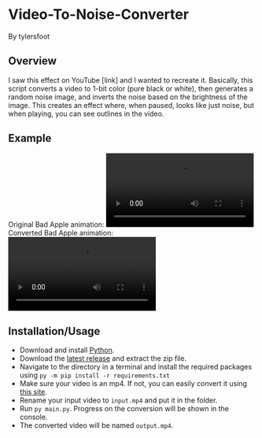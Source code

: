 # Video-To-Noise-Converter
By tylersfoot
## Overview
I saw this effect on YouTube [link] and I wanted to recreate it. Basically, this script converts a video to 1-bit color (pure black or white), then generates a random noise image, and inverts the noise based on the brightness of the image. This creates an effect where, when paused, looks like just noise, but when playing, you can see outlines in the video.
## Example
Original Bad Apple animation:
![](/examples/badapple.mp4)
Converted Bad Apple animation:
![](/examples/badapplenoise.mp4)
## Installation/Usage
- Download and install [Python](https://www.python.org/downloads/).
- Download the [latest release](https://github.com/tylersfoot/Video-To-Noise-Converter/releases) and extract the zip file.
- Navigate to the directory in a terminal and install the required packages using `py -m pip install -r requirements.txt`
- Make sure your video is an mp4. If not, you can easily convert it using [this site](https://cloudconvert.com).
- Rename your input video to `input.mp4` and put it in the folder.
- Run `py main.py`. Progress on the conversion will be shown in the console.
- The converted video will be named `output.mp4`.
